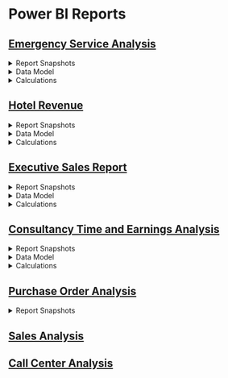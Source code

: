 # Power BI Reports

## [Emergency Service Analysis](https://app.powerbi.com/view?r=eyJrIjoiMDFmNzY0OTgtMTM0NC00ODU1LThlY2YtNWM0ZGI0YzAyMjI4IiwidCI6ImJjMjQxODZjLTc0NzUtNGM2ZS05NThhLTg4MmMzYTZiOWIwYSIsImMiOjJ9)

<details>
  <summary>Report Snapshots</summary>
  
![Emergeny Service Analysis Img1.png](https://images.zenhubusercontent.com/6345b946a9dc402ad81927d2/80b089d2-82b3-4289-9c43-0d5206752cea)
![Emergeny Service Analysis Img2.png](https://images.zenhubusercontent.com/6345b946a9dc402ad81927d2/3964287a-082d-4e2b-a266-bea52254cb13)
![Emergeny Service Analysis Img3.png](https://images.zenhubusercontent.com/6345b946a9dc402ad81927d2/966c197d-a20a-4535-88aa-9d6806291bab)
![Emergeny Service Analysis Img4.png](https://images.zenhubusercontent.com/6345b946a9dc402ad81927d2/a661b4d3-ea44-4bfb-9301-a650f3741f30)

</details>

<details>
  <summary>Data Model</summary>

![Emergency Service Analysis data model.png](https://images.zenhubusercontent.com/6345b946a9dc402ad81927d2/feb5df30-4a97-4def-879e-6e6a4721b87a)

</details>

<details>
  <summary>Calculations</summary>
  
  | MEASURE_NAME                          | EXPRESSION                                                 |
|---------------------------------------|------------------------------------------------------------|
| Hospital Capacity                     | SUM ( dimHospital[Capacity] )                              |
| No of Calls                           | COUNTROWS ( CallTimings )                                  |
| Hospital Name                         | SELECTEDVALUE ( dimHospital[Hospital Name] )               |
| Min Call Time                         | MIN (CallTimings[Length of Call (Mins)] )                  |
| Max Call Time                         | MAX( (CallTimings[Length of Call (Mins)] ))                |
| Average Dispatch Time (ADT)           | AVERAGE ( CallTimings[Average Dispatch Time] )             |
| Min Date                              | FORMAT ( MIN ( DateTable[Date] ), "dd/mm/yyyy" )           |
| Max Date                              | FORMAT ( MAX ( DateTable[Date] ), "dd/mm/yyyy" )           |
| Female Calls                          | CALCULATE ( [No of Calls], dimPatient[Gender] = "Female" ) |
| Male Calls                            | CALCULATE ( [No of Calls], dimPatient[Gender] = "Male" )   |
| Average Ambulance Arrival Time (AAAT) | AVERAGE ( CallTimings[Average Ambulance Arrival Time] )    |
| Average Hospital Arrival Time (AHAT)  | AVERAGE ( CallTimings[Average Hospital Arrival Time] )     |
| Patient Handover Time (PHT)           | AVERAGE ( CallTimings[Average Hospital Handover Time] )    |
| Average Handling Time (AHT)           | Average ( CallTimings[Length of Call (Mins)] )             |

</details>


## [Hotel Revenue](https://app.powerbi.com/view?r=eyJrIjoiZmE4N2Q0Y2ItMmE0Yi00YTBiLTg0ZjItOTA1N2YzYThkZDcxIiwidCI6ImJjMjQxODZjLTc0NzUtNGM2ZS05NThhLTg4MmMzYTZiOWIwYSIsImMiOjJ9)

<details>
  <summary>Report Snapshots</summary>
  
![Hotel Revenue img1.png](https://images.zenhubusercontent.com/6345b946a9dc402ad81927d2/4e885ccd-c36b-456e-b116-582950eefdb2)![Hotel Revenue img2.png](https://images.zenhubusercontent.com/6345b946a9dc402ad81927d2/c9228710-ed83-4b79-bb04-4514a0b8ccc4)![Hotel Revenue img3.png](https://images.zenhubusercontent.com/6345b946a9dc402ad81927d2/4e560ae1-f84b-45fd-95aa-ef000b3c7414)![Hotel Revenue img4.png](https://images.zenhubusercontent.com/6345b946a9dc402ad81927d2/37b84f44-d6e9-4d6c-98d4-d9a5a3fc6f75)  

</details>

<details>
  <summary>Data Model</summary>
  
![Hotel Revenue Datamodel.png](https://images.zenhubusercontent.com/6345b946a9dc402ad81927d2/8c188e20-56ba-43e4-ad3c-6ad44db9c38a)

</details>

<details>
  <summary>Calculations</summary>
  
| Name                        | Expression                                                                                                                                                                                                                               |
|-----------------------------|------------------------------------------------------------------------------------------------------------------------------------------------------------------------------------------------------------------------------------------|
| Record Count                | COUNTROWS( 'fct_Hotel Revenue' )                                                                                                                                                                                                         |
| Min Date                    | MIN( 'fct_Hotel Revenue'[Reservation Status Date] )                                                                                                                                                                                      |
| Max Date                    | MAX( 'fct_Hotel Revenue'[Reservation Status Date] )                                                                                                                                                                                      |
| Rev Rooms (Expected)        | SUMX( 'fct_Hotel Revenue', 'fct_Hotel Revenue'[AVG Daily Rate] * 'fct_Hotel Revenue'[Nights (Tot)])                                                                                                                                      |
| Rev Meals (Expected)        | SUMX( 'fct_Hotel Revenue', 'fct_Hotel Revenue'[Meal Cost])                                                                                                                                                                               |
| Total Revenue               | [Rev Meals (Actual)] + [Rev Rooms (Actual)]                                                                                                                                                                                              |
| Total Nights Booked         | sumx( 'fct_Hotel Revenue', 'fct_Hotel Revenue'[Nights (Tot)])                                                                                                                                                                            |
| Total Nights Stayed         | CALCULATE( [Total Nights Booked] , FILTER( 'dim_Reservation Status', 'dim_Reservation Status'[Reservation Satus] = "Check-Out"))                                                                                                         |
| % Cancellations/No Shows    | ( [Total Nights Booked] - [Total Nights Stayed] ) / [Total Nights Booked]                                                                                                                                                                |
| Rev Rooms (Actual)          | CALCULATE( [Rev Rooms (Expected)] , FILTER( 'fct_Hotel Revenue', OR( 'fct_Hotel Revenue'[Reservation Status Key] = 2 , 'fct_Hotel Revenue'[Deposit Type Key] = 2 )))                                                                     |
| Rev Meals (Actual)          | CALCULATE( [Rev Meals (Expected)] , FILTER( 'fct_Hotel Revenue', OR( 'fct_Hotel Revenue'[Reservation Status Key] = 2 , 'fct_Hotel Revenue'[Deposit Type Key] = 2 )))                                                                     |
| Total Expected Revenue      | [Rev Meals (Expected)] + [Rev Rooms (Expected)]                                                                                                                                                                                          |
| % Revenue Actual/Expected   | [Total Revenue] / [Total Expected Revenue]                                                                                                                                                                                               |
| Revenue Wkly Moving Avg     | VAR LastWeek =      MAX( )                                                                                                                                                                                                               |
| Check-Ins                   | CALCULATE( [Record Count] , FILTER( 'dim_Reservation Status', 'dim_Reservation Status'[Reservation Satus] = "Check-Out"))                                                                                                                |
| Total Guests                | CALCULATE( SUMX('fct_Hotel Revenue', 'fct_Hotel Revenue'[Adults] + 'fct_Hotel Revenue'[Babies] + 'fct_Hotel Revenue'[Children] ), FILTER( 'dim_Reservation Status', 'dim_Reservation Status'[Reservation Satus] = "Check-Out"))          |
| Average Daily Rate          | DIVIDE(      SUMX( 'fct_Hotel Revenue', 'fct_Hotel Revenue'[AVG Daily Rate] * 'fct_Hotel Revenue'[Nights (Tot)] ) ,     sumx( 'fct_Hotel Revenue', 'fct_Hotel Revenue'[Nights (Tot)] ) )                                                 |
| % Rev from Meals            | DIVIDE( [Rev Meals (Actual)] , [Total Revenue])                                                                                                                                                                                          |
| Revenue 1W Moving Avg       | AVERAGEX( DATESINPERIOD( Dates[Date], LASTDATE( Dates[Date] ), -7, DAY), [Total Revenue])                                                                                                                                                |
| Cancellations 1W Moving Avg | averageX(DATESINPERIOD( Dates[Date], LASTDATE( Dates[Date] ), -7, DAY), ( [Total Nights Booked] - [Total Nights Stayed] ) / [Total Nights Booked] )                                                                                      |
| Bookings 1Wk Moving Tot     | SUMX(     DATESINPERIOD( Dates[Date], LASTDATE( Dates[Date] ), -7, DAY),      [Total Nights Booked]     )                                                                                                                                |
| Cancellations 1M Moving Avg | VAR tot = sumX(DATESINPERIOD( Dates[Date], LASTDATE( Dates[Date] ), -1, MONTH), [Total Nights Booked] ) VAR stay = SUMX( DATESINPERIOD( Dates[Date], LASTDATE( Dates[Date] ), -1, MONTH), [Total Nights Stayed] )  RETURN (tot-stay)/tot |
| Check-Ins 1W Moving Avg     | AVERAGEX( DATESINPERIOD( Dates[Date], LASTDATE( Dates[Date] ), -7, DAY), [Check-Ins])                                                                                                                                                    |
| Guests 1W Moving Avg        | AVERAGEX( DATESINPERIOD( Dates[Date], LASTDATE( Dates[Date] ), -7, DAY), [Total Guests])                                                                                                                                                 |
| Daily Rate 1W Moving Avg    | averageX(DATESINPERIOD( Dates[Date], LASTDATE( Dates[Date] ), -7, DAY), [Average Daily Rate] )                                                                                                                                           |

</details>

## [Executive Sales Report](https://app.powerbi.com/view?r=eyJrIjoiOWY2NDY1YmYtODkzMS00MzE1LWFlMjQtOGUxNzI1MzlmODRlIiwidCI6ImJjMjQxODZjLTc0NzUtNGM2ZS05NThhLTg4MmMzYTZiOWIwYSIsImMiOjJ9)

<details>
  <summary>Report Snapshots</summary>
  
  ![Executive Sales Report img1.png](https://images.zenhubusercontent.com/6345b946a9dc402ad81927d2/be2a3f0c-3f81-4ecb-a480-555dad503446)![Executive Sales Report img2.png](https://images.zenhubusercontent.com/6345b946a9dc402ad81927d2/985e4b43-cf76-44ab-bed4-2436ab8b8bcf)![Executive Sales Report img3.png](https://images.zenhubusercontent.com/6345b946a9dc402ad81927d2/aafccd70-6060-4d18-9148-1273b973eb4e)
  
</details>

<details>
  <summary>Data Model</summary>
  
![Executive Sales Report Data Model.png](https://images.zenhubusercontent.com/6345b946a9dc402ad81927d2/5fe4bcf0-23c3-4a33-ab86-d99c50c0b509)

</details>

<details>
  <summary>Calculations</summary>
  
 | MEASURE_NAME               | EXPRESSION                                                                                                                       |
|----------------------------|----------------------------------------------------------------------------------------------------------------------------------|
| Total Sales                | SUMX( Sales , Sales[Unit Price] * Sales[Order Quantity] )                                                                        |
| Total Quantity Sold        | SUM( Sales[Order Quantity] )                                                                                                     |
| Total Products Bought      | DISTINCTCOUNT(Sales[Product Index])                                                                                              |
| Total Costs                | SUMX( Sales , Sales[Unit Cost] * Sales[Order Quantity] )                                                                         |
| Average Costs              | AVERAGEX( Sales , Sales[Unit Cost] * Sales[Order Quantity] )                                                                     |
| Average Sales              | AVERAGEX( Sales , Sales[Unit Price] * Sales[Order Quantity] )                                                                    |
| Total Profits              | [Total Sales] - [Total Costs]                                                                                                    |
| Profit Margin              | DIVIDE( [Total Profits] , [Total Sales] , 0 )                                                                                    |
| Total Transactions         | COUNTROWS( Sales )                                                                                                               |
| Top 10 Cities by Profit    | CALCULATE( [Total Profits] ,         FILTER( 'Store Locations' ,                  'Store Locations'[Top N Cities] = "Top 10" ) ) |
| Prev. Month Sales          | CALCULATE( [Total Sales] , DATEADD( Dates[Date] , -1 , MONTH ) )                                                                 |
| Prev. Month Qty. Sold      | CALCULATE( [Total Quantity Sold] , DATEADD( Dates[Date] , -1 , MONTH ) )                                                         |
| Sales Target               | [Prev. Month Sales] * 1.1                                                                                                        |
| Quantity Sold Target       | [Prev. Month Qty. Sold] * 1.1                                                                                                    |
| Avg. Retail Price          | AVERAGE( Sales[Unit Price] )                                                                                                     |
| Adjusted Retail Price      | [Avg. Retail Price] * (1 + 'Price Adjustment (%)'[Price Adjustment (%) Value] )                                                  |
| Adjusted Sales             | SUMX( Sales , [Adjusted Retail Price] * Sales[Order Quantity] )                                                                  |
| Adjusted Profit            | [Adjusted Sales] - [Total Costs]                                                                                                 |
| % of Total Sales           | DIVIDE( [Total Sales] ,          CALCULATE( [Total Sales] , ALL( Products[Product Name] ) ), 0 )                                 |
| Price Adjustment (%) Value | SELECTEDVALUE('Price Adjustment (%)'[Price Adjustment (%)], 0)                                                                   |
  
 </details>

## [Consultancy Time and Earnings Analysis](https://app.powerbi.com/view?r=eyJrIjoiMzA0ODRhOWYtYmEwYS00NjBmLWE2NDEtOWExZWU3MDgwZjhkIiwidCI6ImJjMjQxODZjLTc0NzUtNGM2ZS05NThhLTg4MmMzYTZiOWIwYSIsImMiOjJ9)

<details>
  <summary>Report Snapshots</summary>
  
![Consultancy Time and Earnings Analysis img1.png](https://images.zenhubusercontent.com/6345b946a9dc402ad81927d2/10763351-8d2f-478d-92f5-14c824178d76)![Consultancy Time and Earnings Analysis img2.png](https://images.zenhubusercontent.com/6345b946a9dc402ad81927d2/a2fcb230-fa56-4cb9-89bb-4888502edc32)![Consultancy Time and Earnings Analysis img3.png](https://images.zenhubusercontent.com/6345b946a9dc402ad81927d2/f5ccc624-d3df-4cb9-b790-e69fba70778c)

</details>

<details>
  <summary>Data Model</summary>
  
![Consultancy Time and Earnings Analysis Data Model.png](https://images.zenhubusercontent.com/6345b946a9dc402ad81927d2/725c58e1-e89f-4081-8d39-fd5137ecc2aa)

</details>

<details>
  <summary>Calculations</summary>
  
| MEASURE_NAME                             | EXPRESSION                                                                                                                                                                                                                                  |
|------------------------------------------|---------------------------------------------------------------------------------------------------------------------------------------------------------------------------------------------------------------------------------------------|
| __Default measure                        | 1                                                                                                                                                                                                                                           |
| Duration Daily Average                   | AVERAGEX('Date', [Duration Sum])                                                                                                                                                                                                            |
| Duration Hour Minute                     | VAR _Hour = HOUR( SELECTEDVALUE( atWorkData[Duration]) )  // Find minute as proportion of hour VAR _Minute = DIVIDE(MINUTE( SELECTEDVALUE( atWorkData[Duration] ) ), 60, 0 )  // Add together VAR _Result = _Hour + _Minute  RETURN _Result |
| Duration Sum                             | SUM(atWorkData[Duration])                                                                                                                                                                                                                   |
| Total Business Hours                     | [Business Days] * 7.5                                                                                                                                                                                                                       |
| Total Earnings                           | SUM(atWorkData[Earnings, $])                                                                                                                                                                                                                |
| Total Number of Fiscal Months            | DISTINCTCOUNT( atWorkData[Year] ) * 12                                                                                                                                                                                                      |
| Total Billed Hours                       | SUM ( atWorkData[Hours Billed] )                                                                                                                                                                                                            |
| Business Days                            | CALCULATE( COUNT( 'Date'[Date] ) , 'Date'[IsBusinessDay] = TRUE() )                                                                                                                                                                         |
| Working Days                             | DISTINCTCOUNT( atWorkData[Start] )                                                                                                                                                                                                          |
| Number of Months Worked                  | DISTINCTCOUNT( atWorkData[YYYY-MM] )                                                                                                                                                                                                        |
| Non Working Business Days                | [Business Days] - [Working Days]                                                                                                                                                                                                            |
| Total Non Working Fiscal Months          | [Total Number of Fiscal Months] - [Number of Months Worked]                                                                                                                                                                                 |
| Non Working Business Hours               | [Total Business Hours] - [Total Billed Hours]                                                                                                                                                                                               |
| Monthly Avg. Hours Billed                | AVERAGEX (      VALUES ( 'Date'[Month & Year] ),     [Total Billed Hours] )                                                                                                                                                                 |
| Monthly Avg. Business Hours              | AVERAGEX (      VALUES ( 'Date'[Month & Year] ),     [Total Business Hours] )                                                                                                                                                               |
| Project Count                            | DISTINCTCOUNT( atWorkData[Project] )                                                                                                                                                                                                        |
| Client Count                             | DISTINCTCOUNT( atWorkData[Client] )                                                                                                                                                                                                         |
| Task Count                               | DISTINCTCOUNT( atWorkData[Task] )                                                                                                                                                                                                           |
| Monthly Avg. Earnings                    | AVERAGEX (      VALUES( 'Date'[Month & Year] ),     [Total Earnings] )                                                                                                                                                                      |
| Hourly Billed Rate                       | DIVIDE( [Total Earnings] , [Total Billed Hours] )                                                                                                                                                                                           |
| Weekly Avg. Hours Billed                 | AVERAGEX(      VALUES( 'Date'[Week & Year] ),     [Total Billed Hours] )                                                                                                                                                                    |
| Total Working Hours                      | [Working Days] * 7.5                                                                                                                                                                                                                        |
| Working Hours vs Billed Hours            | [Total Billed Hours] - [Total Working Hours]                                                                                                                                                                                                |
| Weekly Avg. Working Hours                | AVERAGEX(      VALUES( 'Date'[Week & Year] ),     [Total Working Hours] )                                                                                                                                                                   |
| Working vs Business Hours                | IF( [Total Working Hours] < [Total Business Hours],     "Under Utilized Hours : " & [Total Business Hours] - [Total Working Hours],     " Over Time Hours : " & [Total Working Hours] - [Total Business Hours] )                            |
| Weekly Avg. Earnings                     | AVERAGEX (      VALUES( 'Date'[Week & Year] ),     [Total Earnings] )                                                                                                                                                                       |
| Business Days without Work %             | DIVIDE( [Non Working Business Days] , [Business Days] )                                                                                                                                                                                     |
| Months Without Work %                    | DIVIDE( [Total Non Working Fiscal Months] , [Total Number of Fiscal Months] )                                                                                                                                                               |
| Hours without Work %                     | DIVIDE( [Non Working Business Hours], [Total Business Hours] )                                                                                                                                                                              |
| Utilization %  \| Business Hours         | DIVIDE(  [Total Billed Hours] , [Total Business Hours] )                                                                                                                                                                                    |
| Monthly Avg. Utilization %               | DIVIDE ( [Monthly Avg. Hours Billed] , [Monthly Avg. Business Hours] )                                                                                                                                                                      |
| Utilization % \| Working Hours           | DIVIDE(  [Total Billed Hours] , [Total Working Hours] )                                                                                                                                                                                     |
| Weekly Avg. Utilization % (Working Days) | DIVIDE ( [Weekly Avg. Hours Billed] , [Weekly Avg. Working Hours] )                                                                                                                                                                         |
| Working Hours vs Billed Hours %          | [Working Hours vs Billed Hours] / [Total Working Hours]                                                                                                                                                                                     |
| Monthly Earning Tooltip Title            | Var SelectedFY = Selectedvalue( 'Date'[Fiscal Year] ) Return " Monthly Earnings \| For : " & SelectedFY                                                                                                                                     |
| Month & Year                             | Var SelectedMonthNYear = Selectedvalue( 'Date'[Month & Year] ) Return SelectedMonthNYear                                                                                                                                                    |
| Tooltip Target                           | Var SelectedTarget = Selectedvalue( 'Utilization Target'[Target] ) Return SelectedTarget                                                                                                                                                    |

</details>

## [Purchase Order Analysis](https://app.powerbi.com/view?r=eyJrIjoiYWI1YWU4ZDMtZTEzZS00OTZlLTg0ZGYtNjg5NDdkOTcyYmMzIiwidCI6ImJjMjQxODZjLTc0NzUtNGM2ZS05NThhLTg4MmMzYTZiOWIwYSIsImMiOjJ9)

<details>
  <summary>Report Snapshots</summary>
  
![Purchase Order Analysis img.png](https://images.zenhubusercontent.com/6345b946a9dc402ad81927d2/859fc663-1135-4c84-b983-4f8a70c2c2b3)

</details>


## [Sales Analysis](https://app.powerbi.com/view?r=eyJrIjoiOWM1YTQ4NmQtOTExNC00ZTMwLWFjZjgtZjEwNWFiNmYwYmZhIiwidCI6ImJjMjQxODZjLTc0NzUtNGM2ZS05NThhLTg4MmMzYTZiOWIwYSIsImMiOjJ9)
## [Call Center Analysis](https://app.powerbi.com/view?r=eyJrIjoiNjc0OWY2MWEtOTU4OS00MTM4LThkNTgtZmEyM2VlNWRlM2IyIiwidCI6ImJjMjQxODZjLTc0NzUtNGM2ZS05NThhLTg4MmMzYTZiOWIwYSIsImMiOjJ9)


